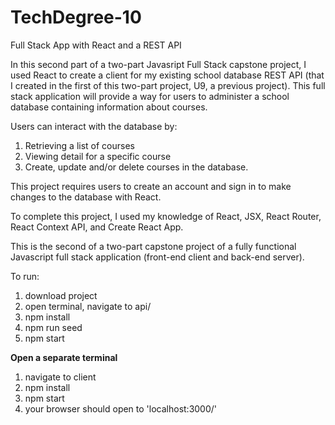 # TechDegree-10
Full Stack App with React and a REST API 

In this second part of a two-part Javasript Full Stack capstone project, I used React to create a client for my existing school database REST API (that I created in the first of this two-part project, U9, a previous project). This full stack application will provide a way for users to administer a school database containing information about courses. 

Users can interact with the database by: 
1. Retrieving a list of courses
2. Viewing detail for a specific course 
3. Create, update and/or delete courses in the database.

This project requires users to create an account and sign in to make changes to the database with React. 

To complete this project, I used my knowledge of React, JSX, React Router, React Context API, and Create React App.

This is the second of a two-part capstone project of a fully functional Javascript full stack application (front-end client and back-end server). 




To run: 
1. download project
2. open terminal, navigate to api/
3. npm install
5. npm run seed
6. npm start

**Open a separate terminal** 
1. navigate to client
2. npm install
3. npm start
4. your browser should open to 'localhost:3000/'

